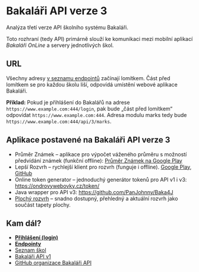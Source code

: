 # Bakaláři API verze 3

Analýza třetí verze API školního systému Bakaláři.

Toto rozhraní (tedy API) primárně slouží ke komunikaci mezi mobilní aplikací *Bakaláři OnLine* a servery jednotlivých škol.

## URL

Všechny adresy [v seznamu endpointů](endpoints.md) začínají lomítkem. Část před lomítkem se pro každou školu liší, odpovídá umístění webové aplikace Bakaláři.

**Příklad:** Pokud je přihlášení do Bakalářů na adrese `https://www.example.com:444/login`, pak bude „část před lomítkem“ odpovídat `https://www.example.com:444`. Adresa modulu marks tedy bude `https://www.example.com:444/api/3/marks`.

## Aplikace postavené na Bakaláři API verze 3

* Průměr Známek – aplikace pro výpočet váženého průměru s možností předvídání známek (funkční offline): [Průměr Známek na Google Play](https://play.google.com/store/apps/details?id=cz.fely.weightedaverage)
* Lepší Rozvrh – rychlejší klient pro rozvrh (funguje i offline). [Google Play](https://play.google.com/store/apps/details?id=cz.vitskalicky.lepsirozvrh&utm_source=bakalari-api), [GitHub](https://github.com/vitSkalicky/lepsi-rozvrh/)
* Online token generator – jednoduchý generátor tokenů pro API v1 i v3: https://ondrovywebovky.cz/token/
* Java wrapper pro API v3: https://github.com/PanJohnny/Baka4J
* [Plochý rozvrh](https://github.com/Tomsanik/plochy-rozvrh) – snadno dostupný, přehledný a aktuální rozvrh jako součást tapety plochy.

## Kam dál?

* [**Přihlášení (login)**](login.md)
* [**Endpointy**](endpoints.md)
* [Seznam škol](schools_list.md)
* [Bakaláři API v1](https://github.com/bakalari-api/bakalari-api)
* [GitHub organizace Bakaláři API](https://github.com/bakalari-api)
